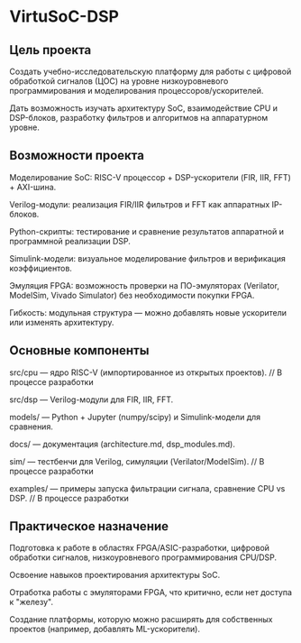 # VirtuSoC-DSP

## Цель проекта

Создать учебно-исследовательскую платформу для работы с цифровой обработкой сигналов (ЦОС) на уровне низкоуровневого программирования и моделирования процессоров/ускорителей.

Дать возможность изучать архитектуру SoC, взаимодействие CPU и DSP-блоков, разработку фильтров и алгоритмов на аппаратурном уровне.

## Возможности проекта

Моделирование SoC: RISC-V процессор + DSP-ускорители (FIR, IIR, FFT) + AXI-шина.

Verilog-модули: реализация FIR/IIR фильтров и FFT как аппаратных IP-блоков.

Python-скрипты: тестирование и сравнение результатов аппаратной и программной реализации DSP.

Simulink-модели: визуальное моделирование фильтров и верификация коэффициентов.

Эмуляция FPGA: возможность проверки на ПО-эмуляторах (Verilator, ModelSim, Vivado Simulator) без необходимости покупки FPGA.

Гибкость: модульная структура — можно добавлять новые ускорители или изменять архитектуру.

## Основные компоненты

src/cpu — ядро RISC-V (импортированное из открытых проектов). // В процессе разработки

src/dsp — Verilog-модули для FIR, IIR, FFT.

models/ — Python + Jupyter (numpy/scipy) и Simulink-модели для сравнения.

docs/ — документация (architecture.md, dsp_modules.md).

sim/ — тестбенчи для Verilog, симуляции (Verilator/ModelSim). // В процессе разработки

examples/ — примеры запуска фильтрации сигнала, сравнение CPU vs DSP. // В процессе разработки

## Практическое назначение

Подготовка к работе в областях FPGA/ASIC-разработки, цифровой обработки сигналов, низкоуровневого программирования CPU/DSP.

Освоение навыков проектирования архитектуры SoC.

Отработка работы с эмуляторами FPGA, что критично, если нет доступа к "железу".

Создание платформы, которую можно расширять для собственных проектов (например, добавлять ML-ускорители).
